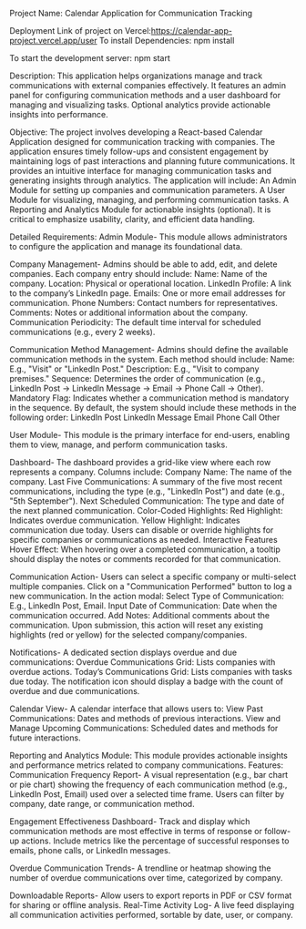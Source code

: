 Project Name: Calendar Application for Communication Tracking

Deployment Link of project on Vercel:https://calendar-app-project.vercel.app/user
To install Dependencies: npm install

To start the development server: npm start

Description: This application helps organizations manage and track communications with external companies effectively. It features an admin panel for configuring communication methods and a user dashboard for managing and visualizing tasks. Optional analytics provide actionable insights into performance.

Objective: The project involves developing a React-based Calendar Application designed for communication tracking with companies. The application ensures timely follow-ups and consistent engagement by maintaining logs of past interactions and planning future communications. It provides an intuitive interface for managing communication tasks and generating insights through analytics. The application will include: An Admin Module for setting up companies and communication parameters. A User Module for visualizing, managing, and performing communication tasks. A Reporting and Analytics Module for actionable insights (optional). It is critical to emphasize usability, clarity, and efficient data handling.

Detailed Requirements: Admin Module- This module allows administrators to configure the application and manage its foundational data.

Company Management- Admins should be able to add, edit, and delete companies. Each company entry should include: Name: Name of the company. Location: Physical or operational location. LinkedIn Profile: A link to the company’s LinkedIn page. Emails: One or more email addresses for communication. Phone Numbers: Contact numbers for representatives. Comments: Notes or additional information about the company. Communication Periodicity: The default time interval for scheduled communications (e.g., every 2 weeks).

Communication Method Management- Admins should define the available communication methods in the system. Each method should include: Name: E.g., "Visit" or "LinkedIn Post." Description: E.g., "Visit to company premises." Sequence: Determines the order of communication (e.g., LinkedIn Post → LinkedIn Message → Email → Phone Call → Other). Mandatory Flag: Indicates whether a communication method is mandatory in the sequence. By default, the system should include these methods in the following order: LinkedIn Post LinkedIn Message Email Phone Call Other

User Module- This module is the primary interface for end-users, enabling them to view, manage, and perform communication tasks.

Dashboard- The dashboard provides a grid-like view where each row represents a company. Columns include: Company Name: The name of the company. Last Five Communications: A summary of the five most recent communications, including the type (e.g., "LinkedIn Post") and date (e.g., "5th September"). Next Scheduled Communication: The type and date of the next planned communication. Color-Coded Highlights: Red Highlight: Indicates overdue communication. Yellow Highlight: Indicates communication due today. Users can disable or override highlights for specific companies or communications as needed. Interactive Features Hover Effect: When hovering over a completed communication, a tooltip should display the notes or comments recorded for that communication.

Communication Action- Users can select a specific company or multi-select multiple companies. Click on a "Communication Performed" button to log a new communication. In the action modal: Select Type of Communication: E.g., LinkedIn Post, Email. Input Date of Communication: Date when the communication occurred. Add Notes: Additional comments about the communication. Upon submission, this action will reset any existing highlights (red or yellow) for the selected company/companies.

Notifications- A dedicated section displays overdue and due communications: Overdue Communications Grid: Lists companies with overdue actions. Today’s Communications Grid: Lists companies with tasks due today. The notification icon should display a badge with the count of overdue and due communications.

Calendar View- A calendar interface that allows users to: View Past Communications: Dates and methods of previous interactions. View and Manage Upcoming Communications: Scheduled dates and methods for future interactions.

Reporting and Analytics Module: This module provides actionable insights and performance metrics related to company communications. Features: Communication Frequency Report- A visual representation (e.g., bar chart or pie chart) showing the frequency of each communication method (e.g., LinkedIn Post, Email) used over a selected time frame. Users can filter by company, date range, or communication method.

Engagement Effectiveness Dashboard- Track and display which communication methods are most effective in terms of response or follow-up actions. Include metrics like the percentage of successful responses to emails, phone calls, or LinkedIn messages.

Overdue Communication Trends- A trendline or heatmap showing the number of overdue communications over time, categorized by company.

Downloadable Reports- Allow users to export reports in PDF or CSV format for sharing or offline analysis. Real-Time Activity Log- A live feed displaying all communication activities performed, sortable by date, user, or company.

